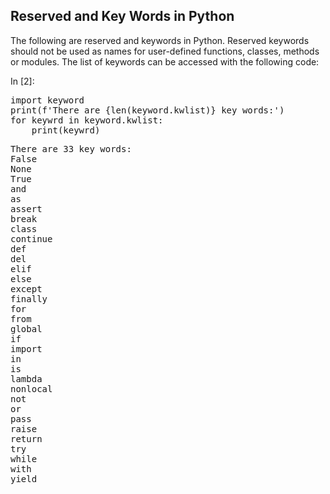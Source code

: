
## Reserved and Key Words in Python
The following are reserved and keywords in Python. Reserved keywords should not be used as names for user-defined functions, classes, methods or modules. The list of keywords can be accessed with the following code:
<div class="cell border-box-sizing code_cell rendered">
<div class="input">
<div class="prompt input_prompt">In&nbsp;[2]:</div>
<div class="inner_cell">
    <div class="input_area">
<div class=" highlight hl-ipython3"><pre><span></span><span class="kn">import</span> <span class="nn">keyword</span>
<span class="nb">print</span><span class="p">(</span><span class="n">f</span><span class="s1">&#39;There are {len(keyword.kwlist)} key words:&#39;</span><span class="p">)</span>
<span class="k">for</span> <span class="n">keywrd</span> <span class="ow">in</span> <span class="n">keyword</span><span class="o">.</span><span class="n">kwlist</span><span class="p">:</span>
    <span class="nb">print</span><span class="p">(</span><span class="n">keywrd</span><span class="p">)</span>
</pre></div>

</div>
</div>
</div>

<div class="output_wrapper">
<div class="output">


<div class="output_area">

<div class="prompt"></div>


<div class="output_subarea output_stream output_stdout output_text">
<pre>There are 33 key words:
False
None
True
and
as
assert
break
class
continue
def
del
elif
else
except
finally
for
from
global
if
import
in
is
lambda
nonlocal
not
or
pass
raise
return
try
while
with
yield
</pre>
</div>
</div>

</div>
</div>

</div>
 

